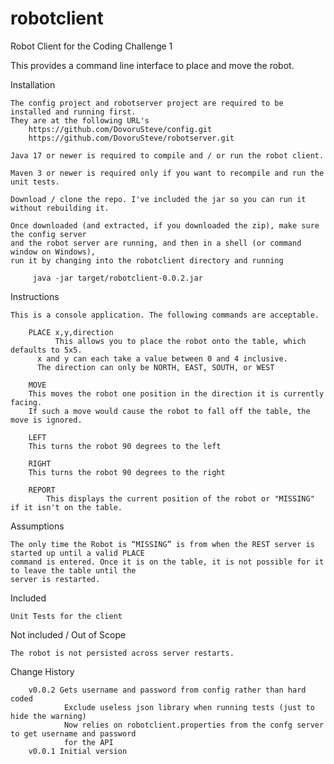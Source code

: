 # robotclient

Robot Client for the Coding Challenge 1


This provides a command line interface to place and move the robot.

Installation

	The config project and robotserver project are required to be installed and running first.
	They are at the following URL's
	    https://github.com/DovoruSteve/config.git
	    https://github.com/DovoruSteve/robotserver.git
	    
	Java 17 or newer is required to compile and / or run the robot client.

	Maven 3 or newer is required only if you want to recompile and run the unit tests.

	Download / clone the repo. I've included the jar so you can run it without rebuilding it.

	Once downloaded (and extracted, if you downloaded the zip), make sure the config server
	and the robot server are running, and then in a shell (or command window on Windows), 
	run it by changing into the robotclient directory and running 

	     java -jar target/robotclient-0.0.2.jar


Instructions

	This is a console application. The following commands are acceptable.

	    PLACE x,y,direction
	    	  This allows you to place the robot onto the table, which defaults to 5x5.
		  x and y can each take a value between 0 and 4 inclusive.
		  The direction can only be NORTH, EAST, SOUTH, or WEST

	    MOVE
		This moves the robot one position in the direction it is currently facing.
		If such a move would cause the robot to fall off the table, the move is ignored.

	    LEFT
		This turns the robot 90 degrees to the left

	    RIGHT
		This turns the robot 90 degrees to the right

	    REPORT
	        This displays the current position of the robot or "MISSING" if it isn't on the table.
		

Assumptions

	The only time the Robot is “MISSING” is from when the REST server is started up until a valid PLACE
	command is entered. Once it is on the table, it is not possible for it to leave the table until the
	server is restarted.


Included

	Unit Tests for the client 


Not included / Out of Scope

	The robot is not persisted across server restarts. 

Change History

		v0.0.2 Gets username and password from config rather than hard coded 
				Exclude useless json library when running tests (just to hide the warning)
				Now relies on robotclient.properties from the confg server to get username and password 
				for the API 
		v0.0.1 Initial version 
	